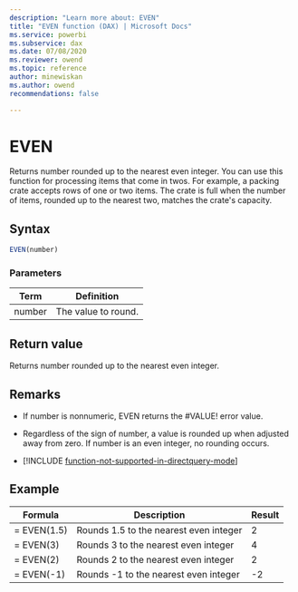 ```yaml
---
description: "Learn more about: EVEN"
title: "EVEN function (DAX) | Microsoft Docs"
ms.service: powerbi 
ms.subservice: dax 
ms.date: 07/08/2020
ms.reviewer: owend
ms.topic: reference
author: minewiskan
ms.author: owend 
recommendations: false

---
```

# EVEN

Returns number rounded up to the nearest even integer. You can use this function for processing items that come in twos. For example, a packing crate accepts rows of one or two items. The crate is full when the number of items, rounded up to the nearest two, matches the crate's capacity.  
  
## Syntax  
  
```js
EVEN(number)  
```
  
### Parameters  
  
|Term|Definition|  
|--------|--------------|  
|number|The value to round.|  
  
## Return value

Returns number rounded up to the nearest even integer.  
  
## Remarks

- If number is nonnumeric, EVEN returns the #VALUE! error value.  
  
- Regardless of the sign of number, a value is rounded up when adjusted away from zero. If number is an even integer, no rounding occurs.  

- [!INCLUDE [function-not-supported-in-directquery-mode](includes/function-not-supported-in-directquery-mode.md)]

## Example  
  
|Formula|Description|Result|  
|-----------|---------------|----------|  
|= EVEN(1.5)|Rounds 1.5 to the nearest even integer|2|  
|= EVEN(3)|Rounds 3 to the nearest even integer|4|  
|= EVEN(2)|Rounds 2 to the nearest even integer|2|  
|= EVEN(-1)|Rounds -1 to the nearest even integer|-2|  
  
